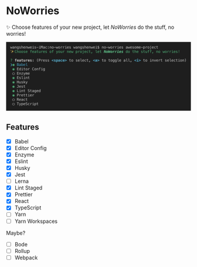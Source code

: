# NoWorries

✨ Choose features of your new project, let _NoWorries_ do the stuff, no worries!

![](assets/screenshot.png)

## Features

- [x] Babel
- [x] Editor Config
- [x] Enzyme
- [x] Eslint
- [x] Husky
- [x] Jest
- [ ] Lerna
- [x] Lint Staged
- [x] Prettier
- [x] React
- [x] TypeScript
- [ ] Yarn
- [ ] Yarn Workspaces

Maybe?

- [ ] Bode
- [ ] Rollup
- [ ] Webpack
